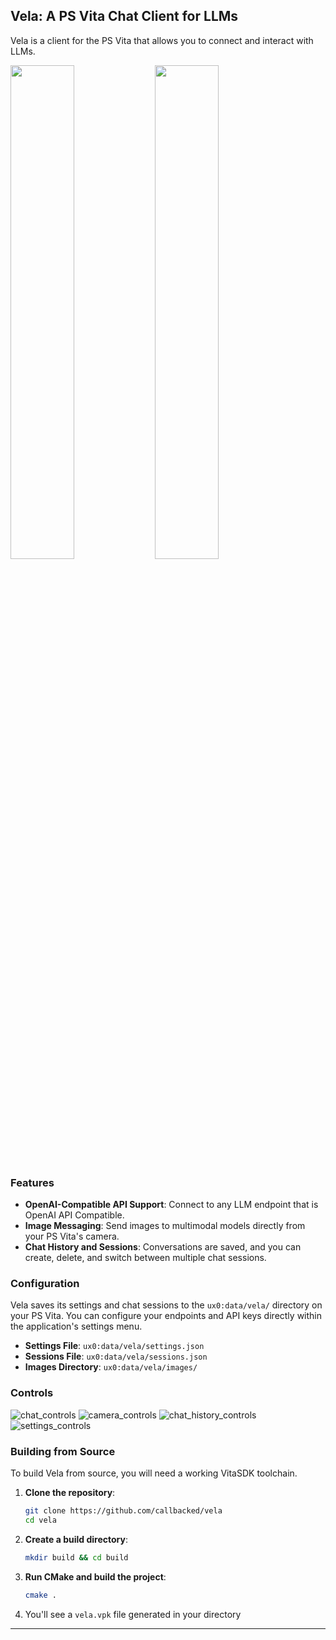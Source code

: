 ## Vela: A PS Vita Chat Client for LLMs

Vela is a client for the PS Vita that allows you to connect and interact with LLMs.

<p float="left">
  <img src="https://github.com/user-attachments/assets/2f5e3ab1-b661-4aae-81b2-9c4b0ec9c488" width="45%" />
  <img src="https://github.com/user-attachments/assets/5939117d-4cc4-4e57-a559-39c7796f96da" width="45%" />
</p>


### Features

*   **OpenAI-Compatible API Support**: Connect to any LLM endpoint that is OpenAI API Compatible.
*   **Image Messaging**: Send images to multimodal models directly from your PS Vita's camera. 
*   **Chat History and Sessions**: Conversations are saved, and you can create, delete, and switch between multiple chat sessions.


### Configuration

Vela saves its settings and chat sessions to the `ux0:data/vela/` directory on your PS Vita. You can configure your endpoints and API keys directly within the application's settings menu.

*   **Settings File**: `ux0:data/vela/settings.json`
*   **Sessions File**: `ux0:data/vela/sessions.json`
*   **Images Directory**: `ux0:data/vela/images/`

### Controls


![chat_controls](https://github.com/user-attachments/assets/70701b21-fa79-4b72-9c7d-2a41ba170757)
![camera_controls](https://github.com/user-attachments/assets/9ad29a65-a9c6-4e76-a406-df9bca5488a3)
![chat_history_controls](https://github.com/user-attachments/assets/27eda19a-1bc9-46c7-9286-d9bcb99bca32)
![settings_controls](https://github.com/user-attachments/assets/c5c7aa9e-7843-47d4-85d0-1d1308f27f50)


### Building from Source

To build Vela from source, you will need a working VitaSDK toolchain.

1.  **Clone the repository**:
    ```bash
    git clone https://github.com/callbacked/vela
    cd vela
    ```

2.  **Create a build directory**:
    ```bash
    mkdir build && cd build
    ```

3.  **Run CMake and build the project**:
    ```bash
    cmake .
    ```

4.  You'll see a `vela.vpk` file generated in your directory



---
